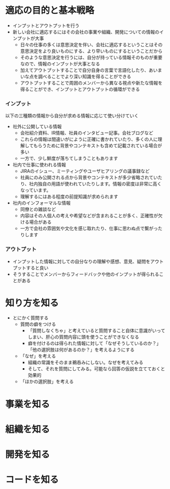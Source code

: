 # 適応の目的と基本戦略

- インプットとアウトプットを行う
- 新しい会社に適応するにはその会社の事業や組織、開発についての情報のインプットが大事
    - 日々の仕事の多くは意思決定を伴い、会社に適応するということはその意思決定をより良いものにする、より早いものにするということだから
    - そのような意思決定を行うには、自分が持っている情報そのものが重要なので、情報のインプットが大事となる
    - 加えてアウトプットすることで自分自身の言葉で言語化したり、あいまいな点を調べることでより深い知識を得ることができる
    - アウトプットすることで周囲のメンバーから異なる視点や新たな情報を得ることができ、インプットとアウトプットの循環ができる

### インプット
以下の三種類の情報から自分が求める情報に応じて使い分けていく
- 社外に公開している情報
  - 会社紹介資料、IR情報、社員のインタビュー記事。会社ブログなど
  - これらの情報は間違いがにように正確に書かれていたり、多くの人に理解してもらうために背景やコンテキストも含めて記載されている場合が多い
  - 一方で、少し鮮度が落ちてしまうこともあります
- 社内で仕事に使われる情報
  - JIRAのイシュー、ミーティングやユーザヒアリングの議事録など
  - 社員にのみ公開される点から背景やコンテキストが多少省略されていたり、社内独自の用語が使われていたりします。情報の密度は非常に高くなっています。
  - 理解するにはある程度の前提知識が求められます
- 社内のインフォーマルな情報
  - 同僚との雑談など
  - 内容はその人個人の考えや希望などが含まれることが多く、正確性が欠ける場合がある
  - 一方で会社の雰囲気や文化を感じ取れたり、仕事に思わぬ点で繋がったりします

### アウトプット
- インプットした情報に対しての自分なりの理解や感想、意見、疑問をアウトプットすると良い
- そうすることでメンバーからフィードバックや他のインプットが得られることがある

# 知り方を知る
- とにかく質問する
  - 質問の癖をつける
    - 「質問しなくちゃ」と考えていると質問すること自体に意識がいってしまい、肝心の質問内容に頭を使うことができなくなる
    - 癖を付けるのは得られた情報に対して「なぜそうしているのか？」「他の選択肢は何があるのか？」を考えるようにする
  - 「なぜ」を考える
    - 組織の常識をそのまま鵜呑みにしない。なぜを考えてみる
    - そして、それを質問にしてみる。可能なら回答の仮説を立てておくと効果的
  - 「ほかの選択肢」を考える




# 事業を知る

# 組織を知る

# 開発を知る

# コードを知る


